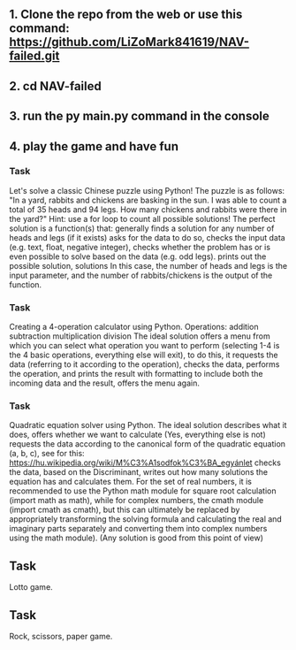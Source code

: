 ## 1. Clone the repo from the web or use this command: https://github.com/LiZoMark841619/NAV-failed.git
## 2. cd NAV-failed
## 3. run the py main.py command in the console
## 4. play the game and have fun

### Task
Let's solve a classic Chinese puzzle using Python! The puzzle is as follows: "In a yard, rabbits and chickens are basking in the sun. I was able to count a total of 35 heads and 94 legs. How many chickens and rabbits were there in the yard?" Hint: use a for loop to count all possible solutions! The perfect solution is a function(s) that: generally finds a solution for any number of heads and legs (if it exists) asks for the data to do so, checks the input data (e.g. text, float, negative integer), checks whether the problem has or is even possible to solve based on the data (e.g. odd legs). prints out the possible solution, solutions In this case, the number of heads and legs is the input parameter, and the number of rabbits/chickens is the output of the function.


### Task
Creating a 4-operation calculator using Python.
Operations:
addition
subtraction
multiplication
division
The ideal solution offers a menu from which you can select what operation you want to perform (selecting 1-4 is the 4 basic operations, everything else will exit),
to do this, it requests the data (referring to it according to the operation), checks the data, performs the operation, and prints the result with formatting to include both the incoming data and the result, offers the menu again.


### Task
Quadratic equation solver using Python.
The ideal solution describes what it does, offers whether we want to calculate (Yes, everything else is not)
requests the data according to the canonical form of the quadratic equation (a, b, c), see for this: https://hu.wikipedia.org/wiki/M%C3%A1sodfok%C3%BA_egyánlet
checks the data, based on the Discriminant, writes out how many solutions the equation has and calculates them.
For the set of real numbers, it is recommended to use the Python math module for square root calculation (import math as math), while for complex numbers, the cmath module (import cmath as cmath), but this can ultimately be replaced by appropriately transforming the solving formula and calculating the real and imaginary parts separately and converting them into complex numbers using the math module). (Any solution is good from this point of view)


## Task
Lotto game.

## Task
Rock, scissors, paper game.
